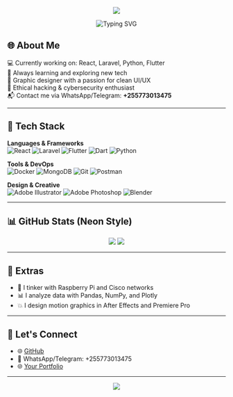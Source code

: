 <!-- 🌟 Neon-Themed GitHub README (Simulated Glow) -->
<p align="center">
  <img src="https://capsule-render.vercel.app/api?type=waving&color=F700FF&height=120&section=footer"/>
</p>
<!-- 🌟 Neon-Themed GitHub README (Simulated Glow) -->

<p align="center">
  <img src="https://readme-typing-svg.demolab.com?font=Fira+Code&weight=600&size=28&duration=3000&pause=1000&color=F700FF&center=true&vCenter=true&multiline=true&width=600&lines=Hey!+I'm+pyjoek;%0A%0A%0AReact+%7C+Laravel+%7C+Python;%0A%0AEthical+Hacker+%7C+Designer" alt="Typing SVG" />
</p>



## 🌐 About Me

💻 Currently working on: React, Laravel, Python, Flutter  
🌱 Always learning and exploring new tech  
🎨 Graphic designer with a passion for clean UI/UX  
🔐 Ethical hacking & cybersecurity enthusiast  
📬 Contact me via WhatsApp/Telegram: **+255773013475**

---

## 🚀 Tech Stack

**Languages & Frameworks**  
![React](https://img.shields.io/badge/React-00FFFF?style=for-the-badge&logo=react&logoColor=black)
![Laravel](https://img.shields.io/badge/Laravel-FF2D95?style=for-the-badge&logo=laravel&logoColor=white)
![Flutter](https://img.shields.io/badge/Flutter-01C5C4?style=for-the-badge&logo=flutter&logoColor=white)
![Dart](https://img.shields.io/badge/Dart-00B4D8?style=for-the-badge&logo=dart&logoColor=white)
![Python](https://img.shields.io/badge/Python-F9A826?style=for-the-badge&logo=python&logoColor=white)

**Tools & DevOps**  
![Docker](https://img.shields.io/badge/Docker-0ABAB5?style=for-the-badge&logo=docker&logoColor=white)
![MongoDB](https://img.shields.io/badge/MongoDB-00FFAB?style=for-the-badge&logo=mongodb&logoColor=black)
![Git](https://img.shields.io/badge/Git-FF007F?style=for-the-badge&logo=git&logoColor=white)
![Postman](https://img.shields.io/badge/Postman-FF6D28?style=for-the-badge&logo=postman&logoColor=white)

**Design & Creative**  
![Adobe Illustrator](https://img.shields.io/badge/Illustrator-FF9A00?style=for-the-badge&logo=adobeillustrator&logoColor=white)
![Adobe Photoshop](https://img.shields.io/badge/Photoshop-0078D4?style=for-the-badge&logo=adobephotoshop&logoColor=white)
![Blender](https://img.shields.io/badge/Blender-FF6EC7?style=for-the-badge&logo=blender&logoColor=white)

---

## 📊 GitHub Stats (Neon Style)

<p align="center">
  <img src="https://github-readme-streak-stats.herokuapp.com?user=pyjoek&theme=neon-pink&hide_border=true" />
  <img src="https://github-readme-stats.vercel.app/api/top-langs/?username=pyjoek&theme=neon-pink&layout=compact&hide_border=true" />
</p>

---

## 🌈 Extras

- 🎯 I tinker with Raspberry Pi and Cisco networks
- 📊 I analyze data with Pandas, NumPy, and Plotly
- 💥 I design motion graphics in After Effects and Premiere Pro

---

## 🔗 Let's Connect

- 🌐 [GitHub](https://github.com/pyjoek)
- 📱 WhatsApp/Telegram: +255773013475
- 🌐 [Your Portfolio](https://your-portfolio-link.com)

---

<p align="center">
  <img src="https://capsule-render.vercel.app/api?type=waving&color=F700FF&height=120&section=footer"/>
</p>

